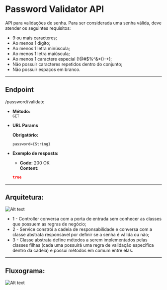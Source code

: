 # Password Validator API

API para validações de senha. Para ser considerada uma senha válida, deve atender os seguintes requisitos:
* 9 ou mais caracteres;
* Ao menos 1 dígito;
* Ao menos 1 letra minúscula;
* Ao menos 1 letra maiúscula;
* Ao menos 1 caractere especial (!@#$%^&*()-+);
* Não possuir caracteres repetidos dentro do conjunto;
* Não possuir espaços em branco.
---

## **Endpoint**
  /password/validate

* **Método:**\
  `GET`

* **URL Params**

   **Obrigatório:**

   `password={String}`

* **Exemplo de resposta:**

    * **Code:** 200 OK <br />
      **Content:**
   ```json
   true
   ```
  
---
## **Arquitetura:**

![Alt text](https://user-images.githubusercontent.com/51386403/157352666-c505f249-208c-426c-82ca-2ec905d51804.png "Arquitetura")
* 1 - Controller conversa com a porta de entrada sem conhecer as classes que possuem as regras de negócio;
* 2 - Service constrói a cadeia de responsabilidade e conversa com a classe abstrata responsável por definir se a senha é válida ou não;
* 3 - Classe abstrata define métodos a serem implementados pelas classes filhas (cada uma possuirá uma regra de validação especifica dentro da cadeia) e possuí métodos em comum entre elas.

---
## **Fluxograma:**

![Alt text](https://user-images.githubusercontent.com/51386403/157355440-67ff2507-2112-4c49-8a1a-ec57b83c04f3.png "Fluxograma")